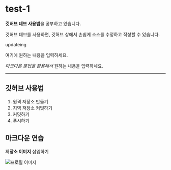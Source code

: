 # test-1

**깃허브 데브 사용법**을 공부하고 있습니다.

깃허브 데브를 사용하면, 깃허브 상에서 손쉽게 소스를 수정하고 작성할 수 있습니다.

updateing 

여기에 원하는 내용을 입력하세요.

*마크다운 문법을 활용해서* 원하는 내용을 입력하세요.

---

## 깃허브 사용법

1. 원격 저장소 만들기
2. 지역 저장소 커밋하기
3. 커밋하기
4. 푸시하기


## 마크다운 연습

**저장소 이미지** 삽입하기

![프로필 이미지](./house.png)
